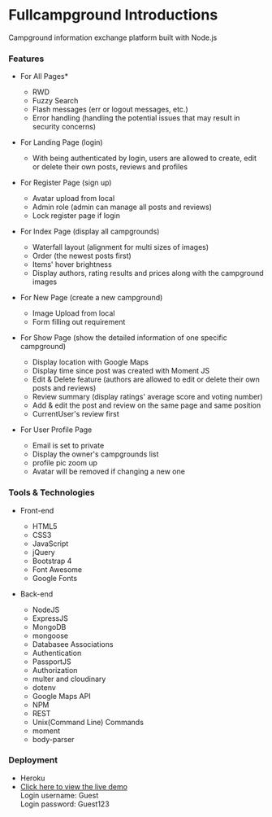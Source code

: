 # Fullcampground Introductions 
  Campground information exchange platform built with Node.js

### Features
* For All Pages*
  * RWD
  * Fuzzy Search
  * Flash messages (err or logout messages, etc.)
  * Error handling (handling the potential issues that may result in security concerns) 
  
* For Landing Page (login)
  * With being authenticated by login, users are allowed to create, edit or delete their own posts, reviews and profiles
  
* For Register Page (sign up) 
  * Avatar upload from local
  * Admin role (admin can manage all posts and reviews)
  * Lock register page if login

* For Index Page (display all campgrounds)  
  * Waterfall layout (alignment for multi sizes of images)
  * Order (the newest posts first)
  * Items' hover brightness
  * Display authors, rating results and prices along with the campground images
  
* For New Page (create a new campground)
  * Image Upload from local
  * Form filling out requirement
  
* For Show Page (show the detailed information of one specific campground)
  * Display location with Google Maps
  * Display time since post was created with Moment JS 
  * Edit & Delete feature (authors are allowed to edit or delete their own posts and reviews)
  * Review summary (display ratings' average score and voting number)
  * Add & edit the post and review on the same page and same position
  * CurrentUser's review first
  
* For User Profile Page
  * Email is set to private
  * Display the owner's campgrounds list
  * profile pic zoom up
  * Avatar will be removed if changing a new one
  
### Tools & Technologies

* Front-end 
  * HTML5
  * CSS3
  * JavaScript
  * jQuery
  * Bootstrap 4
  * Font Awesome
  * Google Fonts

* Back-end
  * NodeJS
  * ExpressJS
  * MongoDB
  * mongoose
  * Databasee Associations
  * Authentication
  * PassportJS
  * Authorization
  * multer and cloudinary
  * dotenv
  * Google Maps API
  * NPM
  * REST
  * Unix(Command Line) Commands
  * moment
  * body-parser
 
### Deployment
* Heroku
* [Click here to view the live demo](https://fullcampground.herokuapp.com/) <br>
  Login username: Guest <br>
  Login password: Guest123
 
